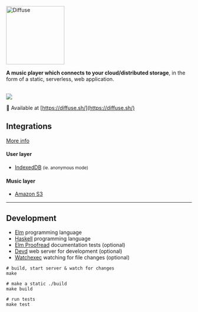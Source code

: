 <img src="https://diffuse.sh/images/diffuse-dark.svg" alt="Diffuse" width="158" />

__A music player which connects to your cloud/distributed storage__, in the form of a static, serverless, web application.

<br />
<img src="https://icidasset-public.s3.amazonaws.com/diffuse.jpg" />

📍 Available at [https://diffuse.sh/](https://diffuse.sh/)



## Integrations

[More info](https://diffuse.sh/about/)

#### User layer

- [IndexedDB](https://developer.mozilla.org/en-US/docs/Web/API/IndexedDB_API) <small>(ie. anonymous mode)</small>

#### Music layer

- [Amazon S3](https://aws.amazon.com/s3/)



---



## Development

- [Elm](https://elm-lang.org/) programming language
- [Haskell](https://docs.haskellstack.org/en/stable/README/) programming language
- [Elm Proofread](https://github.com/icidasset/elm-proofread) documentation tests (optional)
- [Devd](https://github.com/cortesi/devd) web server for development (optional)
- [Watchexec](https://github.com/watchexec/watchexec) watching for file changes (optional)


```shell
# build, start server & watch for changes
make

# make a static ./build
make build

# run tests
make test
```
